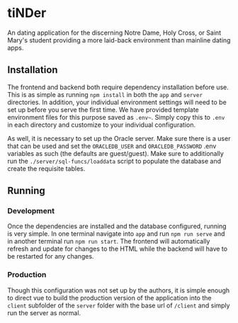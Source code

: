 # tiNDer

An dating application for the discerning Notre Dame, Holy Cross, or Saint Mary's student providing a more laid-back environment than mainline dating apps.

## Installation

The frontend and backend both require dependency installation before use. This is as simple as running `npm install` in both the `app` and `server` directories. In addition, your individual environment settings will need to be set up before you serve the first time. We have provided template environment files for this purpose saved as `.env~`. Simply copy this to `.env` in each directory and customize to your individual configuration.

As well, it is necessary to set up the Oracle server. Make sure there is a user that can be used and set the `ORACLEDB_USER` and `ORACLEDB_PASSWORD` .env variables as such (the defaults are guest/guest). Make sure to additionally run the `./server/sql-funcs/loaddata` script to populate the database and create the requisite tables.

## Running

### Development

Once the dependencies are installed and the database configured, running is very simple. In one terminal navigate into `app` and run `npm run serve` and in another terminal run `npm run start`. The frontend will automatically refresh and update for changes to the HTML while the backend will have to be restarted for any changes.

### Production

Though this configuration was not set up by the authors, it is simple enough to direct vue to build the production version of the application into the `client` subfolder of the `server` folder with the base url of `/client` and simply run the server as normal.